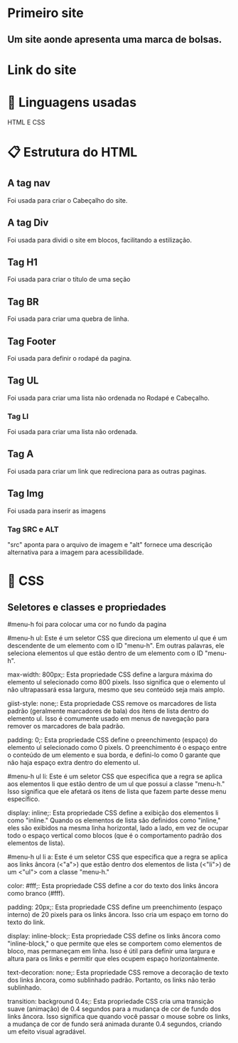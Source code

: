 # Primeiro site

## Um site aonde apresenta uma marca de bolsas.

# Link do site



# 🚀 Linguagens usadas

HTML E CSS


# 📋 Estrutura do HTML
## A tag nav
Foi usada para criar o Cabeçalho do site.

## A tag Div
Foi usada para dividi o site em blocos, facilitando a estilização.

## Tag H1
Foi usada para criar o título de uma seção

## Tag BR
Foi usada para criar uma quebra de linha.

## Tag Footer

Foi usada para definir o rodapé da pagina.

## Tag UL
Foi usada para criar uma lista não ordenada no Rodapé e Cabeçalho.

### Tag LI 
Foi usada para criar uma lista não ordenada.

## Tag A
Foi usada para criar um link que redireciona para as outras paginas.

## Tag Img
Foi usada para inserir as imagens

### Tag SRC e ALT
"src" aponta para o arquivo de imagem  e "alt" fornece uma descrição alternativa para a imagem para acessibilidade.



# 🔧 CSS


## Seletores e classes e propriedades


#menu-h foi para colocar uma cor no fundo da pagina

#menu-h ul: Este é um seletor CSS que direciona um elemento ul que é um descendente de um elemento com o ID "menu-h". Em outras palavras, ele seleciona elementos ul que estão dentro de um elemento com o ID "menu-h".

max-width: 800px;: Esta propriedade CSS define a largura máxima do elemento ul selecionado como 800 pixels. Isso significa que o elemento ul não ultrapassará essa largura, mesmo que seu conteúdo seja mais amplo.

 giist-style: none;: Esta propriedade CSS remove os marcadores de lista padrão (geralmente marcadores de bala) dos itens de lista dentro do elemento ul. Isso é comumente usado em menus de navegação para remover os marcadores de bala padrão.

padding: 0;: Esta propriedade CSS define o preenchimento (espaço) do elemento ul selecionado como 0 pixels. O preenchimento é o espaço entre o conteúdo de um elemento e sua borda, e defini-lo como 0 garante que não haja espaço extra dentro do elemento ul.


#menu-h ul li: Este é um seletor CSS que especifica que a regra se aplica aos elementos li que estão dentro de um ul que possui a classe "menu-h." Isso significa que ele afetará os itens de lista que fazem parte desse menu específico.

display: inline;: Esta propriedade CSS define a exibição dos elementos li como "inline." Quando os elementos de lista são definidos como "inline," eles são exibidos na mesma linha horizontal, lado a lado, em vez de ocupar todo o espaço vertical como blocos (que é o comportamento padrão dos elementos de lista).

#menu-h ul li a: Este é um seletor CSS que especifica que a regra se aplica aos links âncora (<"a">) que estão dentro dos elementos de lista (<"li">) de um <"ul"> com a classe "menu-h."

 color: #fff;: Esta propriedade CSS define a cor do texto dos links âncora como branco (#fff).

 padding: 20px;: Esta propriedade CSS define um preenchimento (espaço interno) de 20 pixels para os links âncora. Isso cria um espaço em torno do texto do link.

 display: inline-block;: Esta propriedade CSS define os links âncora como "inline-block," o que permite que eles se comportem como elementos de bloco, mas permaneçam em linha. Isso é útil para definir uma largura e altura para os links e permitir que eles ocupem espaço horizontalmente.

text-decoration: none;: Esta propriedade CSS remove a decoração de texto dos links âncora, como sublinhado padrão. Portanto, os links não terão sublinhado.

transition: background 0.4s;: Esta propriedade CSS cria uma transição suave (animação) de 0.4 segundos para a mudança de cor de fundo dos links âncora. Isso significa que quando você passar o mouse sobre os links, a mudança de cor de fundo será animada durante 0.4 segundos, criando um efeito visual agradável.





